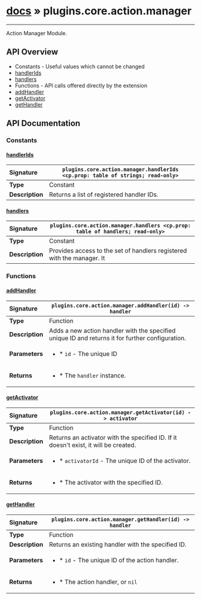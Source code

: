 # [docs](index.md) » plugins.core.action.manager
---

Action Manager Module.

## API Overview
* Constants - Useful values which cannot be changed
 * [handlerIds](#handlerids)
 * [handlers](#handlers)
* Functions - API calls offered directly by the extension
 * [addHandler](#addhandler)
 * [getActivator](#getactivator)
 * [getHandler](#gethandler)

## API Documentation

### Constants

#### [handlerIds](#handlerids)
| <span style="float: left;">**Signature**</span> | <span style="float: left;">`plugins.core.action.manager.handlerIds <cp.prop: table of strings; read-only>` </span>                                                          |
| -----------------------------------------------------|---------------------------------------------------------------------------------------------------------|
| **Type**                                             | Constant                                                                                         |
| **Description**                                      | Returns a list of registered handler IDs.                                                                                         |

#### [handlers](#handlers)
| <span style="float: left;">**Signature**</span> | <span style="float: left;">`plugins.core.action.manager.handlers <cp.prop: table of handlers; read-only>` </span>                                                          |
| -----------------------------------------------------|---------------------------------------------------------------------------------------------------------|
| **Type**                                             | Constant                                                                                         |
| **Description**                                      | Provides access to the set of handlers registered with the manager. It                                                                                         |

### Functions

#### [addHandler](#addhandler)
| <span style="float: left;">**Signature**</span> | <span style="float: left;">`plugins.core.action.manager.addHandler(id) -> handler` </span>                                                          |
| -----------------------------------------------------|---------------------------------------------------------------------------------------------------------|
| **Type**                                             | Function                                                                                         |
| **Description**                                      | Adds a new action handler with the specified unique ID and returns it for further configuration.                                                                                         |
| **Parameters**                                       | <ul><li>* `id`		- The unique ID</li></ul> |
| **Returns**                                          | <ul><li>* The `handler` instance.</li></ul>          |

#### [getActivator](#getactivator)
| <span style="float: left;">**Signature**</span> | <span style="float: left;">`plugins.core.action.manager.getActivator(id) -> activator` </span>                                                          |
| -----------------------------------------------------|---------------------------------------------------------------------------------------------------------|
| **Type**                                             | Function                                                                                         |
| **Description**                                      | Returns an activator with the specified ID. If it doesn't exist, it will be created.                                                                                         |
| **Parameters**                                       | <ul><li>* `activatorId`		- The unique ID of the activator.</li></ul> |
| **Returns**                                          | <ul><li>* The activator with the specified ID.</li></ul>          |

#### [getHandler](#gethandler)
| <span style="float: left;">**Signature**</span> | <span style="float: left;">`plugins.core.action.manager.getHandler(id) -> handler` </span>                                                          |
| -----------------------------------------------------|---------------------------------------------------------------------------------------------------------|
| **Type**                                             | Function                                                                                         |
| **Description**                                      | Returns an existing handler with the specified ID.                                                                                         |
| **Parameters**                                       | <ul><li>* `id`			- The unique ID of the action handler.</li></ul> |
| **Returns**                                          | <ul><li>* The action handler, or `nil`</li></ul>          |

